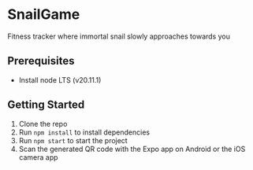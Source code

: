 # SnailGame
Fitness tracker where immortal snail slowly approaches towards you

## Prerequisites
- Install node LTS (v20.11.1)

## Getting Started
1. Clone the repo
1. Run `npm install` to install dependencies
1. Run `npm start` to start the project
1. Scan the generated QR code with the Expo app on Android or the iOS camera app